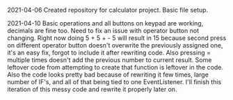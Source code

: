 2021-04-06  Created repository for calculator project. Basic file setup.

2021-04-10  Basic operations and all buttons on keypad are working, decimals are fine too. Need to fix an issue with operator button not changing. Right now doing 5 + 5 + - 5 will result in 15 because second press on different operator button doesn't overwrite the previously assigned one, it's an easy fix, forgot to include it after rewriting code. Also pressing = multiple times doesn't add the previous number to current result. Some leftover code from attempting to create that function is leftover in the code. Also the code looks pretty bad because of rewriting it few times, large number of IF's, and all of that being tied to one EventListener. I'll finish this iteration of this messy code and rewrite it properly later on.